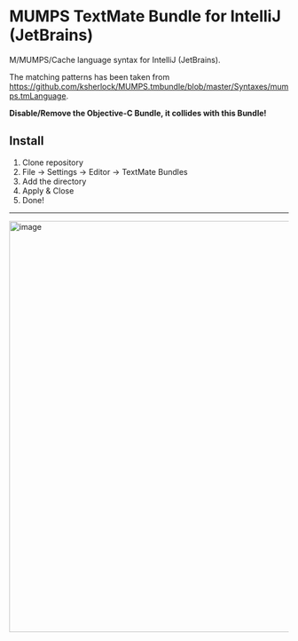 # MUMPS TextMate Bundle for IntelliJ (JetBrains)

M/MUMPS/Cache language syntax for IntelliJ (JetBrains).

The matching patterns has been taken from https://github.com/ksherlock/MUMPS.tmbundle/blob/master/Syntaxes/mumps.tmLanguage.

**Disable/Remove the Objective-C Bundle, it collides with this Bundle!**

## Install

1. Clone repository
2. File -> Settings -> Editor -> TextMate Bundles
3. Add the directory
5. Apply & Close
6. Done!

------

<img width="741" alt="image" src="https://github.com/snuffish/MUMPS-TextMate-JetBrains/assets/7936745/a781a443-1971-4a83-81fe-84f7ebd61acc">
